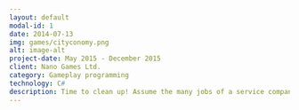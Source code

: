 ```yaml
---
layout: default
modal-id: 1
date: 2014-07-13
img: games/cityconomy.png
alt: image-alt
project-date: May 2015 - December 2015
client: Nano Games Ltd.
category: Gameplay programming
technology: C#
description: Time to clean up! Assume the many jobs of a service company and take care of a vibrant metropolis in the open-world city economy simulation CITYCONOMY.<br/><a href="http://store.steampowered.com/app/304580/">Steam</a>
---
```

